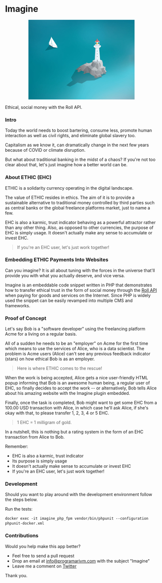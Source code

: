 # Imagine

<p align="center">
	<img src="https://github.com/programarivm/imagine/blob/master/resources/ethic-logo.jpg" />
</p>

Ethical, social money with the Roll API.

### Intro

Today the world needs to boost bartering, consume less, promote human interaction as well as civil rights, and eliminate global slavery too.

Capitalism as we know it, can dramatically change in the next few years because of COVID or climate disruption.

But what about traditional banking in the midst of a chaos? If you're not too clear about that, let's just imagine how a better world can be.

### About ETHIC (EHC)

ETHIC is a solidarity currency operating in the digital landscape.

The value of ETHIC resides in ethics. The aim of it is to provide a sustainable alternative to traditional money controlled by third parties such as central banks or the global freelance platforms market, just to name a few.

EHC is also a karmic, trust indicator behaving as a powerful attractor rather than any other thing. Also, as opposed to other currencies, the purpose of EHC is simply usage. It doesn't actually make any sense to accumulate or invest EHC.

> If you're an EHC user, let's just work together!

### Embedding ETHIC Payments Into Websites

Can you imagine? It is all about tuning with the forces in the universe that'll provide you with what you actually deserve, and vice versa.

Imagine is an embeddable code snippet written in PHP that demonstrates how to transfer ethical trust in the form of social money through the [Roll API](https://docs.tryroll.com/) when paying for goods and services on the Internet. Since PHP is widely used the snippet can be easily revamped into multiple CMS and frameworks.

### Proof of Concept

Let's say Bob is a "software developer" using the freelancing platform Acme for a living on a regular basis.

All of a sudden he needs to be an "employer" on Acme for the first time which means to use the services of Alice, who is a data scientist. The problem is Acme users (Alice) can't see any previous feedback indicator (stars) on how ethical Bob is as an employer.

> Here is where ETHIC comes to the rescue!

When the work is being accepted, Alice gets a nice user-friendly HTML popup informing that Bob is an awesome human being, a regular user of EHC, so finally decides to accept the work -- or alternatively, Bob tells Alice about his amazing website with the Imagine plugin embedded.

Finally, once the task is completed, Bob might want to get some EHC from a 100.00 USD transaction with Alice, in which case he'll ask Alice, if she's okay with that, to please transfer 1, 2, 3, 4 or 5 EHC.

> 1 EHC = 1 milligram of gold.

In a nutshell, this is nothing but a rating system in the form of an EHC transaction from Alice to Bob.

Remember:

- EHC is also a karmic, trust indicator
- Its purpose is simply usage
- It doesn't actually make sense to accumulate or invest EHC
- If you're an EHC user, let's just work together!

### Development

Should you want to play around with the development environment follow the steps below.

Run the tests:

	docker exec -it imagine_php_fpm vendor/bin/phpunit --configuration phpunit-docker.xml

### Contributions

Would you help make this app better?

- Feel free to send a pull request
- Drop an email at info@programarivm.com with the subject "Imagine"
- Leave me a comment on [Twitter](https://twitter.com/programarivm)

Thank you.

